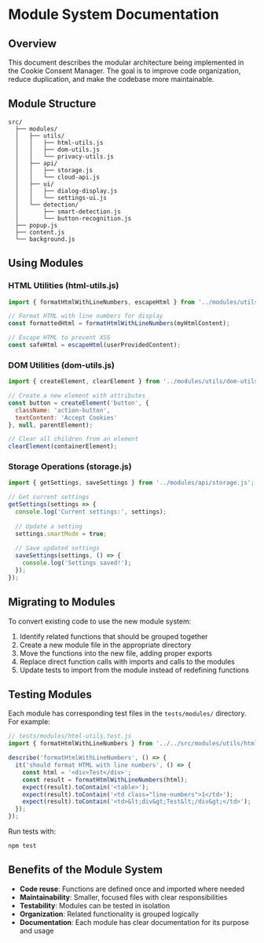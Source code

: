 # Module System Documentation

## Overview

This document describes the modular architecture being implemented in the Cookie Consent Manager. The goal is to improve code organization, reduce duplication, and make the codebase more maintainable.

## Module Structure

```
src/
  ├── modules/
  │   ├── utils/
  │   │   ├── html-utils.js
  │   │   ├── dom-utils.js
  │   │   └── privacy-utils.js
  │   ├── api/
  │   │   ├── storage.js
  │   │   └── cloud-api.js
  │   ├── ui/
  │   │   ├── dialog-display.js
  │   │   └── settings-ui.js
  │   └── detection/
  │       ├── smart-detection.js
  │       └── button-recognition.js
  ├── popup.js
  ├── content.js
  └── background.js
```

## Using Modules

### HTML Utilities (html-utils.js)

```javascript
import { formatHtmlWithLineNumbers, escapeHtml } from '../modules/utils/html-utils.js';

// Format HTML with line numbers for display
const formattedHtml = formatHtmlWithLineNumbers(myHtmlContent);

// Escape HTML to prevent XSS
const safeHtml = escapeHtml(userProvidedContent);
```

### DOM Utilities (dom-utils.js)

```javascript
import { createElement, clearElement } from '../modules/utils/dom-utils.js';

// Create a new element with attributes
const button = createElement('button', {
  className: 'action-button',
  textContent: 'Accept Cookies'
}, null, parentElement);

// Clear all children from an element
clearElement(containerElement);
```

### Storage Operations (storage.js)

```javascript
import { getSettings, saveSettings } from '../modules/api/storage.js';

// Get current settings
getSettings(settings => {
  console.log('Current settings:', settings);
  
  // Update a setting
  settings.smartMode = true;
  
  // Save updated settings
  saveSettings(settings, () => {
    console.log('Settings saved!');
  });
});
```

## Migrating to Modules

To convert existing code to use the new module system:

1. Identify related functions that should be grouped together
2. Create a new module file in the appropriate directory
3. Move the functions into the new file, adding proper exports
4. Replace direct function calls with imports and calls to the modules
5. Update tests to import from the module instead of redefining functions

## Testing Modules

Each module has corresponding test files in the `tests/modules/` directory. For example:

```javascript
// tests/modules/html-utils.test.js
import { formatHtmlWithLineNumbers } from '../../src/modules/utils/html-utils.js';

describe('formatHtmlWithLineNumbers', () => {
  it('should format HTML with line numbers', () => {
    const html = '<div>Test</div>';
    const result = formatHtmlWithLineNumbers(html);
    expect(result).toContain('<table>');
    expect(result).toContain('<td class="line-numbers">1</td>');
    expect(result).toContain('<td>&lt;div&gt;Test&lt;/div&gt;</td>');
  });
});
```

Run tests with:

```
npm test
```

## Benefits of the Module System

- **Code reuse**: Functions are defined once and imported where needed
- **Maintainability**: Smaller, focused files with clear responsibilities
- **Testability**: Modules can be tested in isolation
- **Organization**: Related functionality is grouped logically
- **Documentation**: Each module has clear documentation for its purpose and usage 